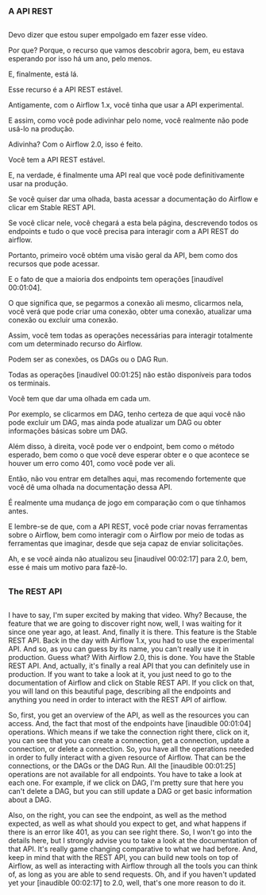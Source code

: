 ### A API REST
##
Devo dizer que estou super empolgado em fazer esse vídeo.

Por que? Porque, o recurso que vamos descobrir agora, bem, eu estava esperando por isso há um ano, pelo menos.

E, finalmente, está lá.

Esse recurso é a API REST estável.

Antigamente, com o Airflow 1.x, você tinha que usar a API experimental.

E assim, como você pode adivinhar pelo nome, você realmente não pode usá-lo na produção.

Adivinha? Com o Airflow 2.0, isso é feito.

Você tem a API REST estável.

E, na verdade, é finalmente uma API real que você pode definitivamente usar na produção.

Se você quiser dar uma olhada, basta acessar a documentação do Airflow e clicar em Stable REST API.

Se você clicar nele, você chegará a esta bela página, descrevendo todos os endpoints e tudo o que você precisa para interagir com a API REST do airflow.

Portanto, primeiro você obtém uma visão geral da API, bem como dos recursos que pode acessar.

E o fato de que a maioria dos endpoints tem operações [inaudível 00:01:04].

O que significa que, se pegarmos a conexão ali mesmo, clicarmos nela, você verá que pode criar uma conexão, obter uma conexão, atualizar uma conexão ou excluir uma conexão.

Assim, você tem todas as operações necessárias para interagir totalmente com um determinado recurso do Airflow.

Podem ser as conexões, os DAGs ou o DAG Run.

Todas as operações [inaudível 00:01:25] não estão disponíveis para todos os terminais.

Você tem que dar uma olhada em cada um.

Por exemplo, se clicarmos em DAG, tenho certeza de que aqui você não pode excluir um DAG, mas ainda pode atualizar um DAG ou obter informações básicas sobre um DAG.

Além disso, à direita, você pode ver o endpoint, bem como o método esperado, bem como o que você deve esperar obter e o que acontece se houver um erro como 401, como você pode ver ali.

Então, não vou entrar em detalhes aqui, mas recomendo fortemente que você dê uma olhada na documentação dessa API.

É realmente uma mudança de jogo em comparação com o que tínhamos antes.

E lembre-se de que, com a API REST, você pode criar novas ferramentas sobre o Airflow, bem como interagir com o Airflow por meio de todas as ferramentas que imaginar, desde que seja capaz de enviar solicitações.

Ah, e se você ainda não atualizou seu [inaudível 00:02:17] para 2.0, bem, esse é mais um motivo para fazê-lo.


##
### The REST API
##
I have to say, I'm super excited by making that video. Why? Because, the feature that we are going to discover right now, well, I was waiting for it since one year ago, at least. And, finally it is there. This feature is the Stable REST API. Back in the day with Airflow 1.x, you had to use the experimental API. And so, as you can guess by its name, you can't really use it in production. Guess what? With Airflow 2.0, this is done. You have the Stable REST API. And, actually, it's finally a real API that you can definitely use in production. If you want to take a look at it, you just need to go to the documentation of Airflow and click on Stable REST API. If you click on that, you will land on this beautiful page, describing all the endpoints and anything you need in order to interact with the REST API of airflow.

So, first, you get an overview of the API, as well as the resources you can access. And, the fact that most of the endpoints have [inaudible 00:01:04] operations. Which means if we take the connection right there, click on it, you can see that you can create a connection, get a connection, update a connection, or delete a connection. So, you have all the operations needed in order to fully interact with a given resource of Airflow. That can be the connections, or the DAGs or the DAG Run. All the [inaudible 00:01:25] operations are not available for all endpoints. You have to take a look at each one. For example, if we click on DAG, I'm pretty sure that here you can't delete a DAG, but you can still update a DAG or get basic information about a DAG.

Also, on the right, you can see the endpoint, as well as the method expected, as well as what should you expect to get, and what happens if there is an error like 401, as you can see right there. So, I won't go into the details here, but I strongly advise you to take a look at the documentation of that API. It's really game changing comparative to what we had before. And, keep in mind that with the REST API, you can build new tools on top of Airflow, as well as interacting with Airflow through all the tools you can think of, as long as you are able to send requests. Oh, and if you haven't updated yet your [inaudible 00:02:17] to 2.0, well, that's one more reason to do it.
